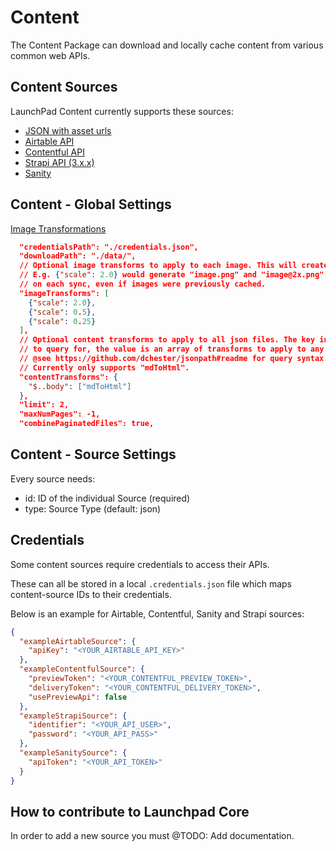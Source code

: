 # Content

The Content Package can download and locally cache content from various common web APIs.

## Content Sources

LaunchPad Content currently supports these sources:

- [JSON with asset urls](content/json.md)
- [Airtable API](content/airtable.md)
- [Contentful API](content/contentful.md)
- [Strapi API (3.x.x)](content/strapi.md)
- [Sanity](content/sanity.md)

## Content - Global Settings

[Image Transformations](content/image-transformations.md)

```json
  "credentialsPath": "./credentials.json",
  "downloadPath": "./data/",
  // Optional image transforms to apply to each image. This will create a unique copy for each transform.
  // E.g. {"scale": 2.0} would generate "image.png" and "image@2x.png". Transforms are currently performed
  // on each sync, even if images were previously cached.
  "imageTransforms": [
    {"scale": 2.0},
    {"scale": 0.5},
    {"scale": 0.25}
  ],
  // Optional content transforms to apply to all json files. The key in each transform object is the json path
  // to query for, the value is an array of transforms to apply to any matching json values.
  // @see https://github.com/dchester/jsonpath#readme for query syntax.
  // Currently only supports "mdToHtml".
  "contentTransforms": {
    "$..body": ["mdToHtml"]
  },
  "limit": 2,
  "maxNumPages": -1,
  "combinePaginatedFiles": true,
```

## Content - Source Settings

Every source needs:

- id: ID of the individual Source (required)
- type: Source Type (default: json)

## Credentials

Some content sources require credentials to access their APIs.

These can all be stored in a local `.credentials.json` file which maps content-source IDs to their credentials.

Below is an example for Airtable, Contentful, Sanity and Strapi sources:

```json
{
  "exampleAirtableSource": {
    "apiKey": "<YOUR_AIRTABLE_API_KEY>"
  },
  "exampleContentfulSource": {
    "previewToken": "<YOUR_CONTENTFUL_PREVIEW_TOKEN>",
    "deliveryToken": "<YOUR_CONTENTFUL_DELIVERY_TOKEN>",
    "usePreviewApi": false
  },
  "exampleStrapiSource": {
    "identifier": "<YOUR_API_USER>",
    "password": "<YOUR_API_PASS>"
  },
  "exampleSanitySource": {
    "apiToken": "<YOUR_API_TOKEN>"
  }
}
```

## How to contribute to Launchpad Core

In order to add a new source you must
@TODO: Add documentation.
